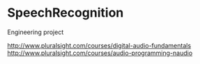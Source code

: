 # SpeechRecognition
Engineering project


http://www.pluralsight.com/courses/digital-audio-fundamentals
http://www.pluralsight.com/courses/audio-programming-naudio